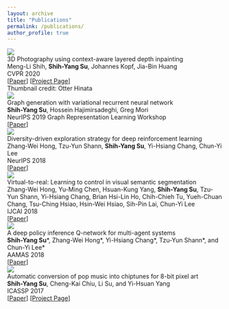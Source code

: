 ```yaml
---
layout: archive
title: "Publications"
permalink: /publications/
author_profile: true
---
```

<div class="pub-container">
    <div class="pub-thumb"><img class="img-responsive" src="https://lemonatsu.github.io/images/3dphoto.gif"></div>
    <div class="pub-content">
        <div class="pub-title">3D Photography using context-aware layered depth inpainting</div>
        <div class="pub-author">Meng-Li Shih, <b>Shih-Yang Su</b>, Johannes Kopf, Jia-Bin Huang</div>
        <div class="pub-conf">CVPR 2020</div>
        [<a href="https://arxiv.org/abs/2004.04727">Paper</a>]
        [<a href="https://shihmengli.github.io/3D-Photo-Inpainting/">Project Page</a>]
        <div>Thumbnail credit: Otter Hinata</div>
    </div>
</div>
<div class="pub-container">
    <div class="pub-thumb"><img class="img-responsive" src="https://lemonatsu.github.io/images/vrnn.png"></div>
    <div class="pub-content">
        <div class="pub-title">Graph generation with variational recurrent neural network</div>
        <div class="pub-author"><b>Shih-Yang Su</b>, Hossein Hajimirsadeghi, Greg Mori</div>
        <div class="pub-conf">NeurIPS 2019 Graph Representation Learning Workshop</div>
        [<a href="https://arxiv.org/abs/1910.01743">Paper</a>]
    </div>
</div>
<div class="pub-container">
    <div class="pub-thumb"><img class="img-responsive" src="https://lemonatsu.github.io/images/divdriven.png"></div>
    <div class="pub-content">
        <div class="pub-title">Diversity-driven exploration strategy for deep reinforcement learning</div>
        <div class="pub-author">Zhang-Wei Hong, Tzu-Yun Shann, <b>Shih-Yang Su</b>, Yi-Hsiang Chang, Chun-Yi Lee</div>
        <div class="pub-conf">NeurIPS 2018</div>
        [<a href="https://arxiv.org/abs/1802.04564.pdf">Paper</a>]
    </div>
</div>
<div class="pub-container">
    <div class="pub-thumb"><img class="img-responsive" src="https://lemonatsu.github.io/images/virtualtoreal.png"></div>
    <div class="pub-content">
        <div class="pub-title">Virtual-to-real: Learning to control in visual semantic segmentation</div>
        <div class="pub-author">Zhang-Wei Hong, Yu-Ming Chen, Hsuan-Kung Yang, <b>Shih-Yang Su</b>, Tzu-Yun Shann, Yi-Hsiang Chang, Brian Hsi-Lin Ho, Chih-Chieh Tu, Yueh-Chuan Chang, Tsu-Ching Hsiao, Hsin-Wei Hsiao, Sih-Pin Lai, Chun-Yi Lee</div>
        <div class="pub-conf">IJCAI 2018</div>
        [<a href="https://arxiv.org/abs/1802.00285.pdf">Paper</a>]
    </div>
</div>
<div class="pub-container">
    <div class="pub-thumb"><img class="img-responsive" src="https://lemonatsu.github.io/images/dpiqn.png"></div>
    <div class="pub-content">
        <div class="pub-title">A deep policy inference Q-network for multi-agent systems</div>
        <div class="pub-author"><b>Shih-Yang Su</b>*, Zhang-Wei Hong*, Yi-Hsiang Chang*, Tzu-Yun Shann*, and Chun-Yi Lee*</div>
        <div class="pub-conf">AAMAS 2018</div>
        [<a href="https://arxiv.org/abs/1712.07893.pdf">Paper</a>]
    </div>
</div>
<div class="pub-container">
    <div class="pub-thumb"><img class="img-responsive" src="https://lemonatsu.github.io/images/pop28bit.png"></div>
    <div class="pub-content">
        <div class="pub-title">Automatic conversion of pop music into chiptunes for 8-bit pixel art</div>
        <div class="pub-author"><b>Shih-Yang Su</b>, Cheng-Kai Chiu, Li Su, and Yi-Hsuan Yang</div>
        <div class="pub-conf">ICASSP 2017</div>
        [<a href="https://lemonatsu.github.io/files/su17icassp.pdf">Paper</a>]
        [<a href="https://lemonatsu.github.io/py8bit_web/">Project Page</a>]
    </div>
</div>
